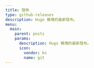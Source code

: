 ```yaml
---
title: 發佈
type: github-releases
description: Hugo 模塊的最新發布。
menu:
  main:
    parent: posts
    params:
      description: Hugo 模塊的最新發布。
      icon:
        vendor: bs
        name: git
---
```

